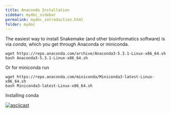 ```yaml
---
title: Anaconda Installation
sidebar: mydoc_sidebar
permalink: mydoc_introduction.html
folder: mydoc
---
```


The easiest way to install Snakemake (and other bioinformatics software) is via *conda*, which you get through Anaconda or miniconda.

```
wget https://repo.anaconda.com/archive/Anaconda3-5.3.1-Linux-x86_64.sh
bash Anaconda3-5.3.1-Linux-x86_64.sh
```

Or for miniconda run

```
wget https://repo.anaconda.com/miniconda/Miniconda3-latest-Linux-x86_64.sh
bash Miniconda3-latest-Linux-x86_64.sh
```

Installing conda


[![asciicast](https://asciinema.org/a/lrMLpsTBK6PJefxqALVVAVCRz.svg)](https://asciinema.org/a/lrMLpsTBK6PJefxqALVVAVCRz)

